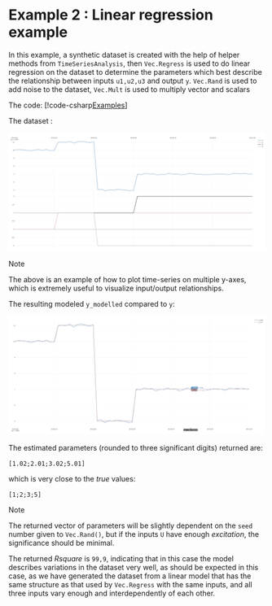 # Example 2 : Linear regression example

In this example, a synthetic dataset is created with the help of helper methods from ``TimeSeriesAnalysis``, 
then ``Vec.Regress`` is used to do linear regression on the dataset to determine the parameters which 
best describe the relationship between inputs ``u1,u2,u3`` and output ``y``. 
``Vec.Rand`` is used to add noise to the dataset, ``Vec.Mult`` is used to multiply vector and scalars

The code:
[!code-csharp[Examples](../TimeSeriesAnalysis.Tests/Examples/GettingStarted.cs?name=ex_2)]

The dataset :

![Example 2 dataset](images/ex2_linreg_data.png)

> [!Note]
> The above is an example of how to plot time-series on multiple y-axes, which is extremely useful to visualize 
> input/output relationships. 

The resulting modeled ``y_modelled`` compared to ``y``:

![Example 2 y](images/ex2_linreg_y.png)

The estimated parameters (rounded to three significant digits) returned are:
```
[1.02;2.01;3.02;5.01]
```
which is very close to the *true* values:
```
[1;2;3;5]
```
> [!Note]
> The returned vector of parameters will be slightly dependent on the ``seed`` number given to ``Vec.Rand()``, but if the inputs ``U``
> have enough *excitation*, the significance should be minimal. 

The returned *Rsquare* is ``99,9``, indicating that in this case the model describes variations in the dataset very well, as should be expected in this case, 
as we have generated the dataset from a linear model that has the same structure as that used by ``Vec.Regress`` with the same inputs, and all three inputs vary enough
and interdependently of each other. 